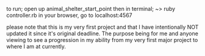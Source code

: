 to run;
open up animal_shelter_start_point
then in terminal;
~> ruby controller.rb
in your browser, go to
localhost:4567

please note that this is my very first project and that I have intentionally NOT updated it since it's original deadline.
The purpose being for me and anyone viewing to see a progression in my ability from my very first major project to where I am at currently.
